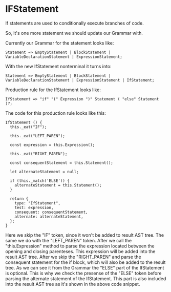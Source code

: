 # IFStatement

If statements are used to conditionally execute branches of code.

So, it's one more statement we should update our Grammar with.

Currently our Grammar for the statement looks like:

```
Statement => EmptyStatement | BlockStatement | VariableDeclarationStatement | ExpressionStatement;
```

With the new IfStatement nonterminal it turns into:

```
Statement => EmptyStatement | BlockStatement | VariableDeclarationStatement | ExpressionStatement | IfStatement;
```

Production rule for the IfStatement looks like:

```
IfStatement => "if" "(" Expression ")" Statement ( "else" Statement )?;
```

The code for this production rule looks like this:

```
IfStatement () {
  this._eat("IF");
  
  this._eat("LEFT_PAREN");
  
  const expression = this.Expression();
  
  this._eat("RIGHT_PAREN");
  
  const consequentStatement = this.Statement();
  
  let alternateStatement = null;
  
  if (this._match('ELSE')) {
    alternateStatement = this.Statement();
  }
  
  return {
    type: "IfStatement",
    test: expression,
    consequent: consequentStatement,
    alternate: alternateStatement,
  };
}
```

Here we skip the "IF" token, since it won't be added to result AST tree. The same we do with the "LEFT_PAREN" token. After we call the "this.Expression" method to parse the expression located between the opening and closing parenteses. This expression will be added into the result AST tree. After we skip the "RIGHT_PAREN" and parse the consequent statement for the if block, which will also be added to the result tree. As we can see it from the Grammar the "ELSE" part of the IfStatement is optional. This is why we check the presense of the "ELSE" token before parsing the alternate statement of the IfStatement. This part is also included into the result AST tree as it's shown in the above code snippet.
